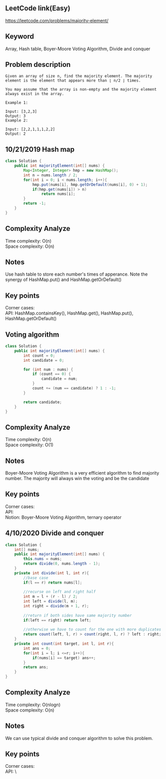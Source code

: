 ## LeetCode link(Easy)
https://leetcode.com/problems/majority-element/

## Keyword
Array, Hash table, Boyer-Moore Voting Algorithm, Divide and conquer

## Problem description
```
Given an array of size n, find the majority element. The majority element is the element that appears more than ⌊ n/2 ⌋ times.

You may assume that the array is non-empty and the majority element always exist in the array.

Example 1:

Input: [3,2,3]
Output: 3
Example 2:

Input: [2,2,1,1,1,2,2]
Output: 2
```
## 10/21/2019 Hash map

```java
class Solution {
    public int majorityElement(int[] nums) {
        Map<Integer, Integer> hmp = new HashMap();
        int n = nums.length / 2;
        for(int i = 0; i < nums.length; i++){
            hmp.put(nums[i], hmp.getOrDefault(nums[i], 0) + 1);
            if(hmp.get(nums[i]) > n)
                return nums[i];
        }
        return -1;
    }
}
```

## Complexity Analyze
Time complexity: O(n)\
Space complexity: O(n)

## Notes
Use hash table to store each number's times of apperance. Note the synergy of HashMap.put() and HashMap.getOrDefault()

## Key points
Corner cases:\
API: HashMap.containsKey(), HashMap.get(), HashMap.put(), HashMap.getOrDefault()

## Voting algorithm

```java
class Solution {
    public int majorityElement(int[] nums) {
        int count = 0;
        int candidate = 0;

        for (int num : nums) {
            if (count == 0) {
                candidate = num;
            }
            count += (num == candidate) ? 1 : -1;
        }

        return candidate;
    }
}
```

## Complexity Analyze
Time complexity: O(n)\
Space complexity: O(1)

## Notes
Boyer-Moore Voting Algorithm is a very efficient algorithm to find majority number. The majority will always win the voting and be the candidate

## Key points
Corner cases:\
API: \
Notion: Boyer-Moore Voting Algorithm, ternary operator

## 4/10/2020 Divide and conquer

```java
class Solution {
    int[] nums;
    public int majorityElement(int[] nums) {
        this.nums = nums;
        return divide(0, nums.length - 1);
    }
    private int divide(int l, int r){
        //base case
        if(l == r) return nums[l];
        
        //recurse on left and right half
        int m = l + (r - l) / 2;
        int left = divide(l, m);
        int right = divide(m + 1, r);
        
        //return if both sides have same majority number
        if(left == right) return left;
        
        //otherwise we have to count for the one with more duplicates
        return count(left, l, r) > count(right, l, r) ? left : right;
    }
    private int count(int target, int l, int r){
        int ans = 0;
        for(int i = l; i <=r; i++){
            if(nums[i] == target) ans++;
        }
        return ans;
    }
}
```

## Complexity Analyze
Time complexity: O(nlogn)\
Space complexity: O(n)

## Notes
We can use typical divide and conquer algorithm to solve this problem.

## Key points
Corner cases:\
API: \


